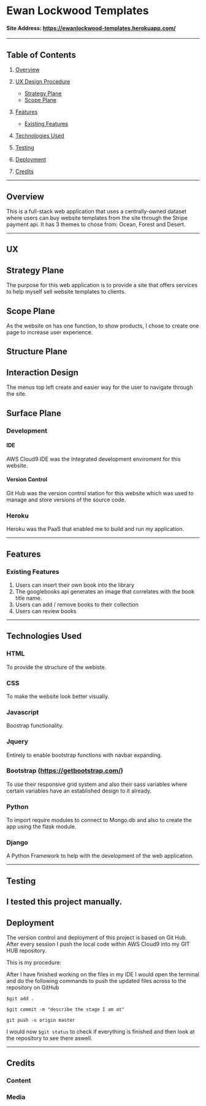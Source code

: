 # Ewan Lockwood Templates

#### Site Address: https://ewanlockwood-templates.herokuapp.com/

-----

## Table of Contents

1. [Overview](#overview)

2. [UX Design Procedure](#ux)
    - [Strategy Plane](#strategy-plane)
    - [Scope Plane](#scope-plane)

3. [Features](#features)
    - [Existing Features](#existing-features)
    
4. [Technologies Used](#technologies-used)

5. [Testing](#testing)

6. [Deployment](#deployment)

7. [Credits](#credits)

-----

## Overview

This is a full-stack web application that uses a centrally-owned dataset where
users can buy website templates from the site through the Stripe payment api. It
has 3 themes to chose from: Ocean, Forest and Desert.

-----


## UX

## Strategy Plane

The purpose for this web application is to provide a site that offers services to
help myself sell website templates to clients.

## Scope Plane

As the website on has one function, to show products, I chose to create one page to
increase user experience.

## Structure Plane

## Interaction Design
The menus top left create and easier way for the user to navigate through the site.

## Surface Plane

### Development

#### IDE
AWS Cloud9 IDE was the Integrated development enviroment for this website.

#### Version Control
Git Hub was the version control station for this website which was used to manage and store versions of the source code.

### Heroku 
Heroku was the PaaS that enabled me to build and run my application.

-----
## Features


### Existing Features

 1. Users can insert their own book into the library
 2. The googlebooks api generates an image that correlates with the book title name.
 2. Users can add / remove books to their collection
 3. Users can review books

-----

## Technologies Used


### HTML
To provide the structure of the webiste.

### CSS
To make the website look better visually.

### Javascript
Boostrap functionality.

### Jquery
Entirely to enable bootstrap functions with navbar expanding.

### Bootstrap (https://getbootstrap.com/)
To use their responsive grid system and also their sass variables where certain variables have an established design to it already.

### Python
To import require modules to connect to Mongo.db and also to create the app using the flask module.

### Django
A Python Framework to help with the development of the web application.

-----

## Testing

I tested this project manually.
-----

## Deployment

The version control and deployment of this project is based on Git Hub. After every session I push the local code within AWS Cloud9 into my GIT HUB repository.


This is my procedure: 

After I have finished working on the files in my IDE I would open the terminal and do the following commands to push the updated files across to the repository on GitHub

``` $git add . ```

```$git commit -m "describe the stage I am at"```

```git push -u origin master```

I would now ```$git status``` to check if everything is finished and then look at the repository to see there aswell.

-----

## Credits
### Content
### Media
